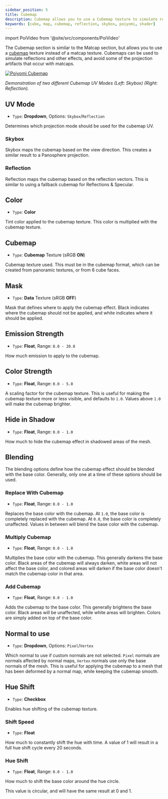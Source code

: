 ```yaml
---
sidebar_position: 5
title: Cubemap
description: Cubemap allows you to use a Cubemap texture to simulate reflections and other effects. It avoids some of the projection artifacts that can occur in other features, such as Matcaps.
keywords: [cube, map, cubemap, reflection, skybox, poiyomi, shader]
---
```

import PoiVideo from '@site/src/components/PoiVideo'

The Cubemap section is similar to the Matcap section, but allows you to use a [cubemap](https://docs.unity3d.com/Manual/class-Cubemap.html) texture instead of a matcap texture. Cubemaps can be used to simulate reflections and other effects, and avoid some of the projection artifacts that occur with matcaps.

<a target="_blank" href="/img/shading/PoiCubemapDemo.png">
<img src="/img/shading/PoiCubemapDemo.png" alt="Poiyomi Cubemap"/>
</a>

*Demonstration of two different Cubemap UV Modes (Left: Skybox) (Right: Reflection).*

## UV Mode

- `Type`: **Dropdown**, Options: `Skybox`/`Reflection`

Determines which projection mode should be used for the cubemap UV.

### Skybox

Skybox maps the cubemap based on the view direction. This creates a similar result to a Panosphere projection.

### Reflection

Reflection maps the cubemap based on the reflection vectors. This is similar to using a fallback cubemap for Reflections & Specular.

## Color

- `Type`: **Color**

Tint color applied to the cubemap texture. This color is multiplied with the cubemap texture.

## Cubemap

- `Type`: **Cubemap** Texture (sRGB **ON**)

Cubemap texture used. This must be in the cubemap format, which can be created from panoramic textures, or from 6 cube faces.

## Mask

- `Type`: **Data** Texture (sRGB **OFF**)

Mask that defines where to apply the cubemap effect. Black indicates where the cubemap should not be applied, and white indicates where it should be applied.

## Emission Strength

- `Type`: **Float**, Range: `0.0 - 20.0`

How much emission to apply to the cubemap.

## Color Strength

- `Type`: **Float**, Range: `0.0 - 5.0`

A scaling factor for the cubemap texture. This is useful for making the cubemap texture more or less visible, and defaults to `1.0`. Values above `1.0` will make the cubemap brighter.

## Hide in Shadow

- `Type`: **Float**, Range: `0.0 - 1.0`

How much to hide the cubemap effect in shadowed areas of the mesh.

## Blending

The blending options define how the cubemap effect should be blended with the base color. Generally, only one at a time of these options should be used.

### Replace With Cubemap

- `Type`: **Float**, Range: `0.0 - 1.0`

Replaces the base color with the cubemap. At `1.0`, the base color is completely replaced with the cubemap. At `0.0`, the base color is completely unaffected. Values in between will blend the base color with the cubemap.

### Multiply Cubemap

- `Type`: **Float**, Range: `0.0 - 1.0`

Multiplies the base color with the cubemap. This generally darkens the base color. Black areas of the cubemap will always darken, white areas will not affect the base color, and colored areas will darken if the base color doesn't match the cubemap color in that area.

### Add Cubemap

- `Type`: **Float**, Range: `0.0 - 1.0`

Adds the cubemap to the base color. This generally brightens the base color. Black areas will be unaffected, while white areas will brighten. Colors are simply added on top of the base color.

## Normal to use

- `Type`: **Dropdown**, Options: `Pixel`/`Vertex`

Which normal to use if custom normals are not selected. `Pixel` normals are normals affected by normal maps, `Vertex` normals use only the base normals of the mesh. This is useful for applying the cubemap to a mesh that has been deformed by a normal map, while keeping the cubemap smooth.

## Hue Shift

- `Type`: **Checkbox**

Enables hue shifting of the cubemap texture.

### Shift Speed

- `Type`: **Float**

How much to constantly shift the hue with time. A value of 1 will result in a full hue shift cycle every 20 seconds.

### Hue Shift

- `Type`: **Float**, Range: `0.0 - 1.0`

How much to shift the base color around the hue circle.

This value is circular, and will have the same result at 0 and 1.